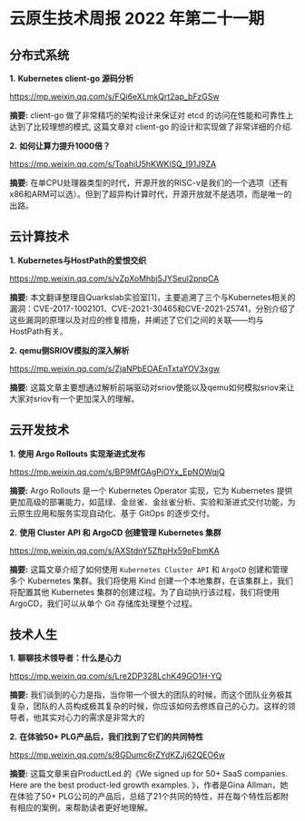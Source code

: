# 云原生技术周报 2022 年第二十一期

## 分布式系统

**1.** **Kubernetes client-go 源码分析**

https://mp.weixin.qq.com/s/FQi6eXLmkQrt2ap_bFzGSw

**摘要:** client-go 做了非常精巧的架构设计来保证对 etcd 的访问在性能和可靠性上达到了比较理想的模式, 这篇文章对 client-go 的设计和实现做了非常详细的介绍.

**2.** **如何让算力提升1000倍？**

https://mp.weixin.qq.com/s/ToahiU5hKWKlSQ_I91J9ZA

**摘要:** 在单CPU处理器类型的时代，开源开放的RISC-v是我们的一个选项（还有x86和ARM可以选）。但到了超异构计算时代，开源开放就不是选项，而是唯一的出路。

## 云计算技术

**1.** **Kubernetes与HostPath的爱恨交织**

https://mp.weixin.qq.com/s/vZpXoMhbj5JYSeul2pnpCA

**摘要:** 本文翻译整理自Quarkslab实验室[1]，主要追溯了三个与Kubernetes相关的漏洞：CVE-2017-1002101、CVE-2021-30465和CVE-2021-25741，分别介绍了这些漏洞的原理以及对应的修复措施，并阐述了它们之间的关联——均与HostPath有关。

**2.** **qemu侧SRIOV模拟的深入解析**

https://mp.weixin.qq.com/s/ZjaNPbEOAEnTxtaYOV3xgw

**摘要:** 这篇文章主要想通过解析前端驱动对sriov使能以及qemu如何模拟sriov来让大家对sriov有一个更加深入的理解。

## 云开发技术

**1.** **使用 Argo Rollouts 实现渐进式发布**

https://mp.weixin.qq.com/s/BP9MfGAgPiOYx_EpNOWqjQ

**摘要:** Argo Rollouts 是一个 Kubernetes Operator 实现，它为 Kubernetes 提供更加高级的部署能力，如蓝绿、金丝雀、金丝雀分析、实验和渐进式交付功能，为云原生应用和服务实现自动化、基于 GitOps 的逐步交付。

**2.** **使用 Cluster API 和 ArgoCD 创建管理 Kubernetes 集群**

https://mp.weixin.qq.com/s/AXStdnY5ZftpHx59oFbmKA

**摘要:** 这篇文章介绍了如何使用 `Kubernetes Cluster API` 和 `ArgoCD` 创建和管理多个 Kubernetes 集群。我们将使用 Kind 创建一个本地集群，在该集群上，我们将配置其他 Kubernetes 集群的创建过程。为了自动执行该过程，我们将使用 ArgoCD，我们可以从单个 Git 存储库处理整个过程。

## 技术人生

**1.** **聊聊技术领导者：什么是心力**

https://mp.weixin.qq.com/s/Lre2DP328LchK49GO1H-YQ

**摘要:** 我们谈到的心力是指，当你带一个很大的团队的时候，而这个团队业务极其复杂，团队的人员构成极其复杂的时候，你应该如何去修炼自己的心力。这样的领导者，他其实对心力的需求是非常大的

**2.** **在体验50+ PLG产品后，我们找到了它们的共同特性**

https://mp.weixin.qq.com/s/8GDumc6rZYdKZJj62QEO6w

**摘要:** 这篇文章来自ProductLed.的《We signed up for 50+ SaaS companies. Here are the best product-led growth examples. 》，作者是Gina Allman，她在体验了50+ PLG公司的产品后，总结了21个共同的特性，并在每个特性后都附有相应的案例，来帮助读者更好地理解。
